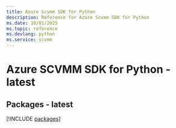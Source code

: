 ```yaml
---
title: Azure Scvmm SDK for Python
description: Reference for Azure Scvmm SDK for Python
ms.date: 10/01/2025
ms.topic: reference
ms.devlang: python
ms.service: scvmm
---
```

# Azure SCVMM SDK for Python - latest
## Packages - latest
[!INCLUDE [packages](scvmm-index.md)]